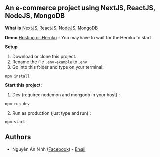 ## An e-commerce project using NextJS, ReactJS, NodeJS, MongoDB

**What is** [NextJS](https://github.com/zeit/next.js), [ReactJS](https://reactjs.org/), [NodeJS](https://nodejs.org/), [MongoDB](https://www.mongodb.com/)

**Demo**
[Hosting on Heroku](https://nextjs-first-app.herokuapp.com) -
You may have to wait for the Heroku to start

**Setup**

1. Download or clone this project.
2. Rename the file `.env-example` to `.env`
3. Go into this folder and type on your terminal:

```
npm install
```

**Start this project :**

1. Dev (required nodemon and mongodb in your host) :

```
npm run dev
```

2. Run as production (just type and run) :

```
npm start
```

## Authors

- Nguyễn An Ninh ([Facebook](https://www.facebook.com/ninhnguyen375)) - [Email](ninhnguyen375@gmail.com)

